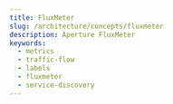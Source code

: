 ```yaml
---
title: FluxMeter
slug: /architecture/concepts/fluxmeter
description: Aperture FluxMeter
keywords:
  - metrics
  - traffic-flow
  - labels
  - fluxmeter
  - service-discovery
---
```

